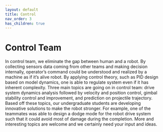 ```yaml
---
layout: default
title: Control
nav_order: 3
has_children: true
---
```


# Control Team

In control team, we eliminate the gap between human and a robot. By collecting sensors data coming from other teams and making decision internally, operator’s command could be understood and realized by a machine as if it’s alive robot. By applying control theory, such as PID design based on model dynamics, one is able to regulate system even if it has inherent complexity. Three main topics are going on in control team: drive system dynamics analysis followed by velocity and position control, gimbal stability control and improvement, and prediction on projectile trajectory. Based off these topics, our undergraduate students are developing innovative solutions to make the robot stronger. For example, one of the teammates was able to design a dodge mode for the robot drive system such that it could avoid most of damage during the completion. More and interesting topics are welcome and we certainly need your input and ideas.
